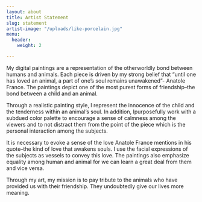 ```yaml
---
layout: about
title: Artist Statement
slug: statement
artist-image: "/uploads/like-porcelain.jpg"
menu:
  header:
    weight: 2

---
```

My digital paintings are a representation of the otherworldly bond between humans and animals. Each piece is driven by my strong belief that “​until one has loved an ​animal​, a part of one’s soul remains unawakened”- Anatole France. The paintings depict ​one of the most purest forms of friendship–the bond between a child and an animal. 

Through a realistic painting style, I represent the innocence of the child and the tenderness within an animal’s soul. ​In addition, I ​purposefully work with a subdued color palette to encourage a sense of calmness among the viewers and to not distract them from the point of the piece which is the personal interaction among the subjects.

It is necessary to evoke a sense of the love Anatole France mentions in his quote–the kind of love that awakens souls​. I use the facial expressions of the subjects as vessels to convey this love. ​The paintings also emphasize equality among human and animal for we can learn a great deal from them and vice versa.

Through my art, my mission is to pay tribute to the animals who have provided us with their friendship. They undoubtedly give our lives more meaning.